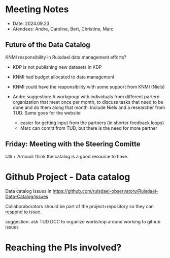 # Meeting Notes 

* Date: 2024.09.23
* Atendees: Andre, Caroline, Bert, Christine, Marc

## Future of the Data Catalog

KNMI responsibility in Ruisdael data management efforts?
* KDP is not publishing new datasets in KDP
* KNMI had budget allocated to data management

* KNMI could have the responsibility with some support from KNMI (Niels)

* Andre suggestion: A workgroup with individuals from different partern organization that meet once per month, to discuss tasks that need to be done and do them along that month. Include Niels and a researcher from TUD. Same goes for the website
   * easier for getting input from the partners (in shorter feedback loops)
   * Marc can comitt from TUD, but there is the need for more partner 


## Friday: Meeting with the Steering Comitte

Ulli + Arnoud: think the catalog is a good resource to have. 

# Github Project - Data catalog 

Data catalog Issues in https://github.com/ruisdael-observatory/Ruisdael-Data-Catalog/issues

Collaboraborators should be part of the project+repository so they can respond to issue.

suggestion: ask TUD DCC to organize workshop around working to github issues

# Reaching the PIs involved?




